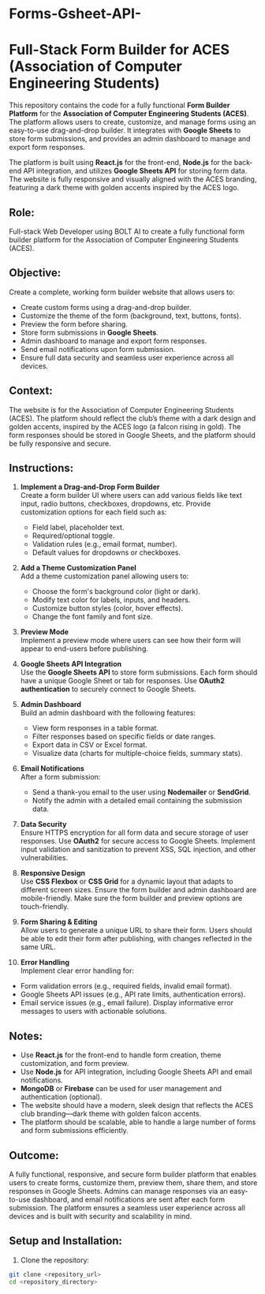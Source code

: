 # Forms-Gsheet-API-
# Full-Stack Form Builder for ACES (Association of Computer Engineering Students)

This repository contains the code for a fully functional **Form Builder Platform** for the **Association of Computer Engineering Students (ACES)**. The platform allows users to create, customize, and manage forms using an easy-to-use drag-and-drop builder. It integrates with **Google Sheets** to store form submissions, and provides an admin dashboard to manage and export form responses.

The platform is built using **React.js** for the front-end, **Node.js** for the back-end API integration, and utilizes **Google Sheets API** for storing form data. The website is fully responsive and visually aligned with the ACES branding, featuring a dark theme with golden accents inspired by the ACES logo.

## Role:
Full-stack Web Developer using BOLT AI to create a fully functional form builder platform for the Association of Computer Engineering Students (ACES).

## Objective:
Create a complete, working form builder website that allows users to:
- Create custom forms using a drag-and-drop builder.
- Customize the theme of the form (background, text, buttons, fonts).
- Preview the form before sharing.
- Store form submissions in **Google Sheets**.
- Admin dashboard to manage and export form responses.
- Send email notifications upon form submission.
- Ensure full data security and seamless user experience across all devices.

## Context:
The website is for the Association of Computer Engineering Students (ACES). The platform should reflect the club’s theme with a dark design and golden accents, inspired by the ACES logo (a falcon rising in gold). The form responses should be stored in Google Sheets, and the platform should be fully responsive and secure.

## Instructions:

1. **Implement a Drag-and-Drop Form Builder**  
   Create a form builder UI where users can add various fields like text input, radio buttons, checkboxes, dropdowns, etc. Provide customization options for each field such as:
   - Field label, placeholder text.
   - Required/optional toggle.
   - Validation rules (e.g., email format, number).
   - Default values for dropdowns or checkboxes.

2. **Add a Theme Customization Panel**  
   Add a theme customization panel allowing users to:
   - Choose the form's background color (light or dark).
   - Modify text color for labels, inputs, and headers.
   - Customize button styles (color, hover effects).
   - Change the font family and font size.

3. **Preview Mode**  
   Implement a preview mode where users can see how their form will appear to end-users before publishing.

4. **Google Sheets API Integration**  
   Use the **Google Sheets API** to store form submissions. Each form should have a unique Google Sheet or tab for responses. Use **OAuth2 authentication** to securely connect to Google Sheets.

5. **Admin Dashboard**  
   Build an admin dashboard with the following features:
   - View form responses in a table format.
   - Filter responses based on specific fields or date ranges.
   - Export data in CSV or Excel format.
   - Visualize data (charts for multiple-choice fields, summary stats).

6. **Email Notifications**  
   After a form submission:
   - Send a thank-you email to the user using **Nodemailer** or **SendGrid**.
   - Notify the admin with a detailed email containing the submission data.

7. **Data Security**  
   Ensure HTTPS encryption for all form data and secure storage of user responses. Use **OAuth2** for secure access to Google Sheets. Implement input validation and sanitization to prevent XSS, SQL injection, and other vulnerabilities.

8. **Responsive Design**  
   Use **CSS Flexbox** or **CSS Grid** for a dynamic layout that adapts to different screen sizes. Ensure the form builder and admin dashboard are mobile-friendly. Make sure the form builder and preview options are touch-friendly.

9. **Form Sharing & Editing**  
   Allow users to generate a unique URL to share their form. Users should be able to edit their form after publishing, with changes reflected in the same URL.

10. **Error Handling**  
   Implement clear error handling for:
   - Form validation errors (e.g., required fields, invalid email format).
   - Google Sheets API issues (e.g., API rate limits, authentication errors).
   - Email service issues (e.g., email failure).
   Display informative error messages to users with actionable solutions.

## Notes:
- Use **React.js** for the front-end to handle form creation, theme customization, and form preview.
- Use **Node.js** for API integration, including Google Sheets API and email notifications.
- **MongoDB** or **Firebase** can be used for user management and authentication (optional).
- The website should have a modern, sleek design that reflects the ACES club branding—dark theme with golden falcon accents.
- The platform should be scalable, able to handle a large number of forms and form submissions efficiently.

## Outcome:
A fully functional, responsive, and secure form builder platform that enables users to create forms, customize them, preview them, share them, and store responses in Google Sheets. Admins can manage responses via an easy-to-use dashboard, and email notifications are sent after each form submission. The platform ensures a seamless user experience across all devices and is built with security and scalability in mind.

## Setup and Installation:

1. Clone the repository:

```bash
git clone <repository_url>
cd <repository_directory>
